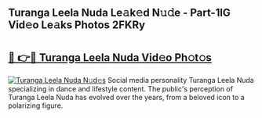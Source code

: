 ## Turanga Leela Nuda Le𝚊k𝚎d N𝚞𝚍e - Part-1lG Vid𝚎o Le𝚊ks Photos 2FKRy

# <h2><a href="http://fbeqhx.evod.top/?m=Turanga+Leela+Nuda">🔗 👉🔴 Turanga Leela Nuda Vid𝚎o Ph𝚘t𝚘s</a></h2>

[![Turanga Leela Nuda N𝚞d𝚎s](https://i.imgur.com/8V9OHl7.gif)](http://fbeqhx.evod.top/?m=Turanga+Leela+Nuda)
Social media personality Turanga Leela Nuda specializing in dance and lifestyle content. The public's perception of Turanga Leela Nuda has evolved over the years, from a beloved icon to a polarizing figure. 
